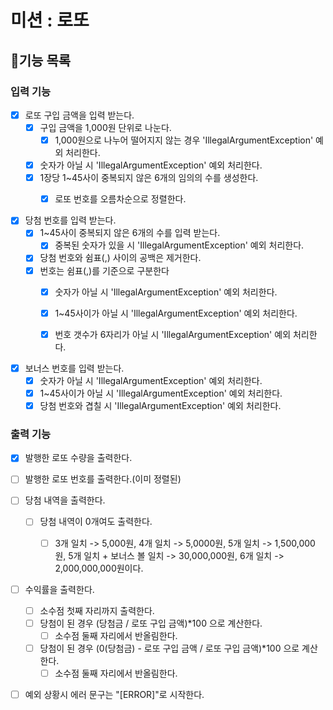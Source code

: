 # **미션 : 로또**

## **📜기능 목록**
 
### 입력 기능
- [x] 로또 구입 금액을 입력 받는다.
  - [x] 구입 금액을 1,000원 단위로 나눈다.
    - [x] 1,000원으로 나누어 떨어지지 않는 경우 'IllegalArgumentException' 예외 처리한다.
  - [x] 숫자가 아닐 시 'IllegalArgumentException' 예외 처리한다.
  - [x] 1장당 1~45사이 중복되지 않은 6개의 임의의 수를 생성한다.
    - [x] 로또 번호를 오름차순으로 정렬한다.


- [x] 당첨 번호를 입력 받는다.
  - [x] 1~45사이 중복되지 않은 6개의 수를 입력 받는다.
    - [x] 중복된 숫자가 있을 시 'IllegalArgumentException' 예외 처리한다.
  - [x] 당첨 번호와 쉼표(,) 사이의 공백은 제거한다.
  - [x] 번호는 쉼표(,)를 기준으로 구분한다
    - [x] 숫자가 아닐 시 'IllegalArgumentException' 예외 처리한다.
    - [x] 1~45사이가 아닐 시 'IllegalArgumentException' 예외 처리한다.
    - [x] 번호 갯수가 6자리가 아닐 시 'IllegalArgumentException' 예외 처리한다.


- [x] 보너스 번호를 입력 받는다.
  - [x] 숫자가 아닐 시 'IllegalArgumentException' 예외 처리한다.
  - [x] 1~45사이가 아닐 시 'IllegalArgumentException' 예외 처리한다.
  - [x] 당첨 번호와 겹칠 시 'IllegalArgumentException' 예외 처리한다.

### 출력 기능
- [x] 발행한 로또 수량을 출력한다.


- [ ] 발행한 로또 번호를 출력한다.(이미 정렬된)


- [ ] 당첨 내역을 출력한다.
  - [ ] 당첨 내역이 0개여도 출력한다.
    - [ ] 3개 일치 -> 5,000원, 4개 일치 -> 5,0000원, 5개 일치 -> 1,500,000원, 
          5개 일치 + 보너스 볼 일치 -> 30,000,000원, 6개 일치 -> 2,000,000,000원이다.


- [ ] 수익률을 출력한다.
  - [ ] 소수점 첫째 자리까지 출력한다.
  - [ ] 당첨이 된 경우 (당첨금 / 로또 구입 금액)*100 으로 계산한다.
    - [ ] 소수점 둘째 자리에서 반올림한다.
  - [ ] 당첨이 된 경우 (0(당첨금) - 로또 구입 금액 / 로또 구입 금액)*100 으로 계산한다.
    - [ ] 소수점 둘째 자리에서 반올림한다.
- [ ] 예외 상황시 에러 문구는 "[ERROR]"로 시작한다.
  

